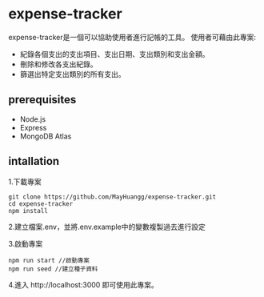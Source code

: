 # expense-tracker

expense-tracker是一個可以協助使用者進行記帳的工具。
使用者可藉由此專案:
- 紀錄各個支出的支出項目、支出日期、支出類別和支出金額。
- 刪除和修改各支出紀錄。
- 篩選出特定支出類別的所有支出。

## prerequisites
- Node.js
- Express
- MongoDB Atlas

## intallation
1.下載專案
```
git clone https://github.com/MayHuangg/expense-tracker.git
cd expense-tracker
npm install
```
2.建立檔案.env，並將.env.example中的變數複製過去進行設定

3.啟動專案
```
npm run start //啟動專案
npm run seed //建立種子資料
```
4.進入 http://localhost:3000 即可使用此專案。
